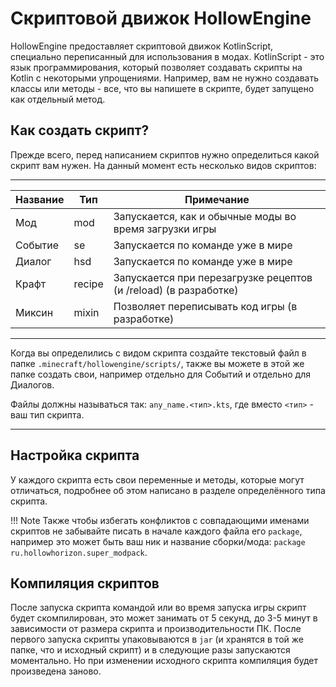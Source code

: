 # Скриптовой движок HollowEngine

HollowEngine предоставляет скриптовой движок KotlinScript, специально переписанный для использования в модах. KotlinScript - это язык программирования, который позволяет создавать скрипты на Kotlin с некоторыми упрощениями. Например, вам не нужно создавать классы или методы - все, что вы напишете в скрипте, будет запущено как отдельный метод.

## Как создать скрипт?

Прежде всего, перед написанием скриптов нужно определиться какой скрипт вам нужен. На данный момент есть несколько видов скриптов:

---

| Название | Тип | Примечание |
|---|---|---|
| Мод | mod | Запускается, как и обычные моды во время загрузки игры |
| Событие | se | Запускается по команде уже в мире |
| Диалог | hsd | Запускается по команде уже в мире |
| Крафт | recipe | Запускается при перезагрузке рецептов (и /reload) (в разработке) |
| Миксин | mixin | Позволяет переписывать код игры (в разработке) |

---

Когда вы определились с видом скрипта создайте текстовый файл в папке `.minecraft/hollowengine/scripts/`, также вы можете в этой же папке создать свои, например отдельно для Событий и отдельно для Диалогов.

Файлы должны называться так: `any_name.<тип>.kts`, где вместо `<тип>` - ваш тип скрипта.

---

## Настройка скрипта

У каждого скрипта есть свои переменные и методы, которые могут отличаться, подробнее об этом написано в разделе определённого типа скрипта.

!!! Note
    Также чтобы избегать конфликтов с совпадающими именами скриптов не забывайте писать в начале каждого файла его `package`, например это может быть ваш ник и название сборки/мода: `package ru.hollowhorizon.super_modpack`.

## Компиляция скриптов

После запуска скрипта командой или во время запуска игры скрипт будет скомпилирован, это может занимать от 5 секунд, до 3-5 минут в зависимости от размера скрипта и производительности ПК. После первого запуска скрипты упаковываются в `jar` (и хранятся в той же папке, что и исходный скрипт) и в следующие разы запускаются моментально. Но при изменении исходного скрипта компиляция будет произведена заново.
